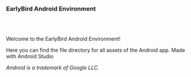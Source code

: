 ### EarlyBird Android Environment

<br><br>

Welcome to the EarlyBird Android Environment!

Here you can find the file directory for all assets of the Android app. Made with Android Studio


<i> 
  Android is a trademark of Google LLC. <br>
</i>
